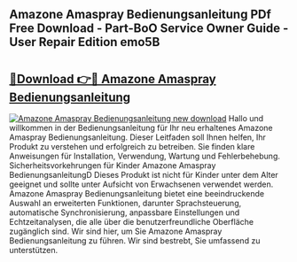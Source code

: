 ## Amazone Amaspray Bedienungsanleitung PDf Free Download - Part-BoO Service Owner Guide - User Repair Edition emo5B

# <h2><a href="http://df09qp.blite.top/?on=Amazone+Amaspray+Bedienungsanleitung">🔗Download 👉🔴 Amazone Amaspray Bedienungsanleitung</a></h2>

[![Amazone Amaspray Bedienungsanleitung new download](https://i.imgur.com/lujVjoI.png)](http://df09qp.blite.top/?on=Amazone+Amaspray+Bedienungsanleitung)
Hallo und willkommen in der Bedienungsanleitung für Ihr neu erhaltenes Amazone Amaspray Bedienungsanleitung. Dieser Leitfaden soll Ihnen helfen, Ihr Produkt zu verstehen und erfolgreich zu betreiben. Sie finden klare Anweisungen für Installation, Verwendung, Wartung und Fehlerbehebung. Sicherheitsvorkehrungen für Kinder Amazone Amaspray BedienungsanleitungD Dieses Produkt ist nicht für Kinder unter dem Alter geeignet und sollte unter Aufsicht von Erwachsenen verwendet werden. Amazone Amaspray Bedienungsanleitung bietet eine beeindruckende Auswahl an erweiterten Funktionen, darunter Sprachsteuerung, automatische Synchronisierung, anpassbare Einstellungen und Echtzeitanalysen, die alle über die benutzerfreundliche Oberfläche zugänglich sind. Wir sind hier, um Sie Amazone Amaspray Bedienungsanleitung zu führen. Wir sind bestrebt, Sie umfassend zu unterstützen.
